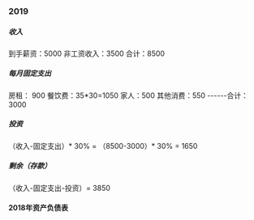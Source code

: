 ### 2019
##### 收入
到手薪资：5000
非工资收入：3500
合计：8500


##### 每月固定支出

房租： 900
餐饮费：35*30=1050
家人：500
其他消费：550
------合计：3000

##### 投资
（收入-固定支出）* 30% = （8500-3000）* 30% = 1650

##### 剩余（存款）
（收入-固定支出-投资）= 3850


#### 2018年资产负债表
| | | 
|-- | -- |




